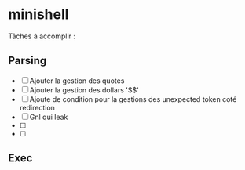 # minishell

Tâches à accomplir :

## Parsing

- [ ] Ajouter la gestion des quotes
- [ ] Ajouter la gestion des dollars '$$'
- [ ] Ajoute de condition pour la gestions des unexpected token coté redirection
- [ ] Gnl qui leak
- [ ]
- [ ] 

## Exec

